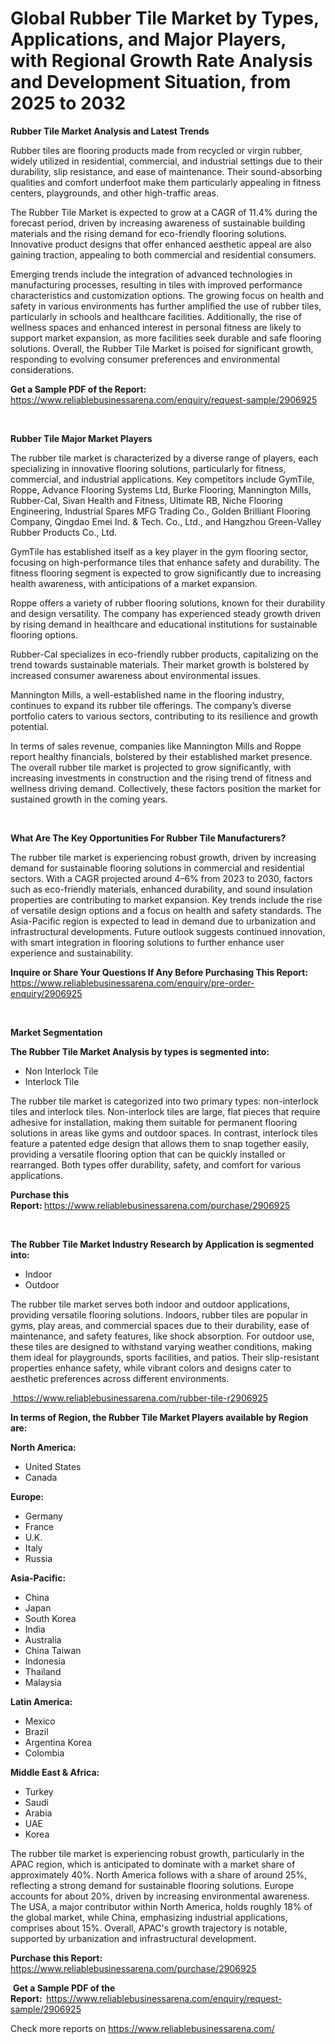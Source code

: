 <p><h1>Global Rubber Tile Market by Types, Applications, and Major Players, with Regional Growth Rate Analysis and Development Situation, from 2025 to 2032</h1></p><p><strong>Rubber Tile Market Analysis and Latest Trends</strong></p>
<p><p>Rubber tiles are flooring products made from recycled or virgin rubber, widely utilized in residential, commercial, and industrial settings due to their durability, slip resistance, and ease of maintenance. Their sound-absorbing qualities and comfort underfoot make them particularly appealing in fitness centers, playgrounds, and other high-traffic areas.</p><p>The Rubber Tile Market is expected to grow at a CAGR of 11.4% during the forecast period, driven by increasing awareness of sustainable building materials and the rising demand for eco-friendly flooring solutions. Innovative product designs that offer enhanced aesthetic appeal are also gaining traction, appealing to both commercial and residential consumers.</p><p>Emerging trends include the integration of advanced technologies in manufacturing processes, resulting in tiles with improved performance characteristics and customization options. The growing focus on health and safety in various environments has further amplified the use of rubber tiles, particularly in schools and healthcare facilities. Additionally, the rise of wellness spaces and enhanced interest in personal fitness are likely to support market expansion, as more facilities seek durable and safe flooring solutions. Overall, the Rubber Tile Market is poised for significant growth, responding to evolving consumer preferences and environmental considerations.</p></p>
<p><strong>Get a Sample PDF of the Report:&nbsp;</strong> <a href="https://www.reliablebusinessarena.com/enquiry/request-sample/2906925?utm_campaign=3294&utm_medium=2&utm_source=Github&utm_content=ia&utm_term=12032025&utm_id=rubber-tile">https://www.reliablebusinessarena.com/enquiry/request-sample/2906925</a></p>
<p>&nbsp;</p>
<p><strong>Rubber Tile Major Market Players</strong></p>
<p><p>The rubber tile market is characterized by a diverse range of players, each specializing in innovative flooring solutions, particularly for fitness, commercial, and industrial applications. Key competitors include GymTile, Roppe, Advance Flooring Systems Ltd, Burke Flooring, Mannington Mills, Rubber-Cal, Sivan Health and Fitness, Ultimate RB, Niche Flooring Engineering, Industrial Spares MFG Trading Co., Golden Brilliant Flooring Company, Qingdao Emei Ind. & Tech. Co., Ltd., and Hangzhou Green-Valley Rubber Products Co., Ltd.</p><p>GymTile has established itself as a key player in the gym flooring sector, focusing on high-performance tiles that enhance safety and durability. The fitness flooring segment is expected to grow significantly due to increasing health awareness, with anticipations of a market expansion.</p><p>Roppe offers a variety of rubber flooring solutions, known for their durability and design versatility. The company has experienced steady growth driven by rising demand in healthcare and educational institutions for sustainable flooring options.</p><p>Rubber-Cal specializes in eco-friendly rubber products, capitalizing on the trend towards sustainable materials. Their market growth is bolstered by increased consumer awareness about environmental issues.</p><p>Mannington Mills, a well-established name in the flooring industry, continues to expand its rubber tile offerings. The company’s diverse portfolio caters to various sectors, contributing to its resilience and growth potential.</p><p>In terms of sales revenue, companies like Mannington Mills and Roppe report healthy financials, bolstered by their established market presence. The overall rubber tile market is projected to grow significantly, with increasing investments in construction and the rising trend of fitness and wellness driving demand. Collectively, these factors position the market for sustained growth in the coming years.</p></p>
<p>&nbsp;</p>
<p><strong>What Are The Key Opportunities For Rubber Tile Manufacturers?</strong></p>
<p><p>The rubber tile market is experiencing robust growth, driven by increasing demand for sustainable flooring solutions in commercial and residential sectors. With a CAGR projected around 4–6% from 2023 to 2030, factors such as eco-friendly materials, enhanced durability, and sound insulation properties are contributing to market expansion. Key trends include the rise of versatile design options and a focus on health and safety standards. The Asia-Pacific region is expected to lead in demand due to urbanization and infrastructural developments. Future outlook suggests continued innovation, with smart integration in flooring solutions to further enhance user experience and sustainability.</p></p>
<p><strong>Inquire or Share Your Questions If Any Before Purchasing This Report:</strong> <a href="https://www.reliablebusinessarena.com/enquiry/pre-order-enquiry/2906925?utm_campaign=3294&utm_medium=2&utm_source=Github&utm_content=ia&utm_term=12032025&utm_id=rubber-tile">https://www.reliablebusinessarena.com/enquiry/pre-order-enquiry/2906925</a></p>
<p>&nbsp;</p>
<p><strong>Market Segmentation</strong></p>
<p><strong>The Rubber Tile Market Analysis by types is segmented into:</strong></p>
<p><ul><li>Non Interlock Tile</li><li>Interlock Tile</li></ul></p>
<p><p>The rubber tile market is categorized into two primary types: non-interlock tiles and interlock tiles. Non-interlock tiles are large, flat pieces that require adhesive for installation, making them suitable for permanent flooring solutions in areas like gyms and outdoor spaces. In contrast, interlock tiles feature a patented edge design that allows them to snap together easily, providing a versatile flooring option that can be quickly installed or rearranged. Both types offer durability, safety, and comfort for various applications.</p></p>
<p><strong>Purchase this Report:&nbsp;</strong><a href="https://www.reliablebusinessarena.com/purchase/2906925?utm_campaign=3294&utm_medium=2&utm_source=Github&utm_content=ia&utm_term=12032025&utm_id=rubber-tile">https://www.reliablebusinessarena.com/purchase/2906925</a></p>
<p>&nbsp;</p>
<p><strong>The Rubber Tile Market Industry Research by Application is segmented into:</strong></p>
<p><ul><li>Indoor</li><li>Outdoor</li></ul></p>
<p><p>The rubber tile market serves both indoor and outdoor applications, providing versatile flooring solutions. Indoors, rubber tiles are popular in gyms, play areas, and commercial spaces due to their durability, ease of maintenance, and safety features, like shock absorption. For outdoor use, these tiles are designed to withstand varying weather conditions, making them ideal for playgrounds, sports facilities, and patios. Their slip-resistant properties enhance safety, while vibrant colors and designs cater to aesthetic preferences across different environments.</p></p>
<p><a href="https://www.reliablebusinessarena.com/rubber-tile-r2906925?utm_campaign=3294&utm_medium=2&utm_source=Github&utm_content=ia&utm_term=12032025&utm_id=rubber-tile">&nbsp;https://www.reliablebusinessarena.com/rubber-tile-r2906925</a></p>
<p><strong>In terms of Region, the Rubber Tile Market Players available by Region are:</strong></p>
<p>
    <p> <strong> North America: </strong>
        <ul>
            <li>United States</li>
            <li>Canada</li>
        </ul>
        </p> 
    <p> <strong> Europe: </strong>
        <ul>
            <li>Germany</li>
            <li>France</li>
            <li>U.K.</li>
            <li>Italy</li>
            <li>Russia</li>
        </ul>
        </p> 
    <p> <strong> Asia-Pacific: </strong>
        <ul>
            <li>China</li>
            <li>Japan</li>
            <li>South Korea</li>
            <li>India</li>
            <li>Australia</li>
            <li>China Taiwan</li>
            <li>Indonesia</li>
            <li>Thailand</li>
            <li>Malaysia</li>
        </ul>
        </p> 
    <p> <strong> Latin America: </strong>
        <ul>
            <li>Mexico</li>
            <li>Brazil</li>
            <li>Argentina Korea</li>
            <li>Colombia</li>
        </ul>
        </p> 
    <p> <strong> Middle East & Africa: </strong>
        <ul>
            <li>Turkey</li>
            <li>Saudi</li>
            <li>Arabia</li>
            <li>UAE</li>
            <li>Korea</li>
        </ul>
    </p>
    </p>
<p><p>The rubber tile market is experiencing robust growth, particularly in the APAC region, which is anticipated to dominate with a market share of approximately 40%. North America follows with a share of around 25%, reflecting a strong demand for sustainable flooring solutions. Europe accounts for about 20%, driven by increasing environmental awareness. The USA, a major contributor within North America, holds roughly 18% of the global market, while China, emphasizing industrial applications, comprises about 15%. Overall, APAC's growth trajectory is notable, supported by urbanization and infrastructural development.</p></p>
<p><strong>Purchase this Report: </strong><a href="https://www.reliablebusinessarena.com/purchase/2906925?utm_campaign=3294&utm_medium=2&utm_source=Github&utm_content=ia&utm_term=12032025&utm_id=rubber-tile">https://www.reliablebusinessarena.com/purchase/2906925</a></p>
<p>&nbsp;<strong>Get a Sample PDF of the Report:&nbsp;&nbsp;</strong><a href="https://www.reliablebusinessarena.com/enquiry/request-sample/2906925?utm_campaign=3294&utm_medium=2&utm_source=Github&utm_content=ia&utm_term=12032025&utm_id=rubber-tile">https://www.reliablebusinessarena.com/enquiry/request-sample/2906925</a></p>
<p><strong></strong></p>
<p>Check more reports on <a href="https://www.reliablebusinessarena.com/?utm_campaign=3294&utm_medium=2&utm_source=Github&utm_content=ia&utm_term=12032025&utm_id=rubber-tile">https://www.reliablebusinessarena.com/</a></p>